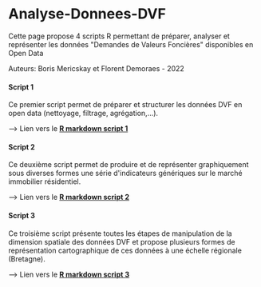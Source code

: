 # Analyse-Donnees-DVF
Cette page propose 4 scripts R permettant de préparer, analyser et représenter les données "Demandes de Valeurs Foncières" disponibles en Open Data

Auteurs: Boris Mericskay et Florent Demoraes - 2022

#### Script 1 
Ce premier script permet de préparer et structurer les données DVF en open data (nettoyage, filtrage, agrégation,...).

--> Lien vers le <a href="https://github.com/ESO-Rennes/Analyse-Donnees-DVF/blob/main/ScriptDVF1.Rmd" target="_blank" rel="noopener"><strong>R markdown script 1</strong></a>


#### Script 2 
Ce deuxième script permet de produire et de représenter graphiquement sous diverses formes une série d'indicateurs génériques sur le marché immobilier résidentiel.

--> Lien vers le <a href="https://github.com/ESO-Rennes/Analyse-Donnees-DVF/blob/main/ScriptDVF2.Rmd" target="_blank" rel="noopener"><strong>R markdown script 2</strong></a>


#### Script 3
Ce troisième script présente toutes les étapes de manipulation de la dimension spatiale des données DVF et propose plusieurs formes de représentation cartographique de ces données à une échelle régionale (Bretagne).

--> Lien vers le <a href="https://github.com/ESO-Rennes/Analyse-Donnees-DVF/blob/main/ScriptDVF3.Rmd" target="_blank" rel="noopener"><strong>R markdown script 3</strong></a>
